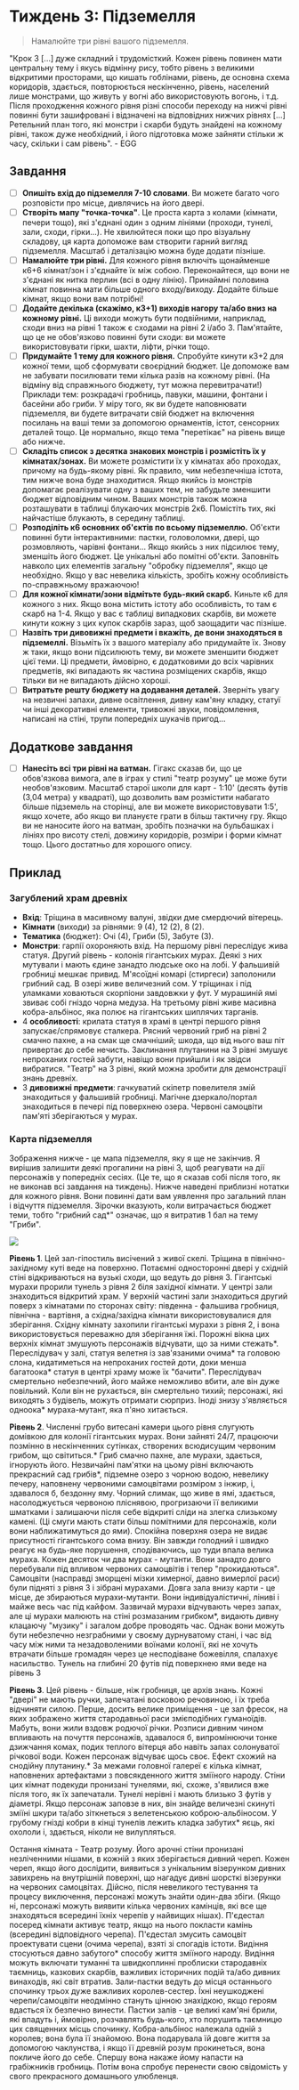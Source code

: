 # Тиждень 3: Підземелля
> Намалюйте три рівні вашого підземелля.

"Крок 3 [...] дуже складний і трудомісткий. Кожен рівень повинен мати центральну тему і якусь відмінну рису, тобто рівень з великими відкритими просторами, що кишать гоблінами, рівень, де основна схема коридорів, здається, повторюється нескінченно, рівень, населений лише монстрами, що живуть у вогні або використовують вогонь, і т.д. Після проходження кожного рівня різні способи переходу на нижчі рівні повинні бути зашифровані і відзначені на відповідних нижчих рівнях [...] Ретельний план того, які монстри і скарби будуть знайдені на кожному рівні, також дуже необхідний, і його підготовка може зайняти стільки ж часу, скільки і сам рівень". - EGG

## Завдання

- [ ] **Опишіть вхід до підземелля 7-10 словами**. Ви можете багато чого розповісти про місце, дивлячись на його двері. 
- [ ] **Створіть мапу "точка-точка"**. Це проста карта з колами (кімнати, печери тощо), які з'єднані один з одним лініями (проходи, тунелі, зали, сходи, гірки...). Не хвилюйтеся поки що про візуальну складову, ця карта допоможе вам створити гарний вигляд підземелля. Масштаб і деталізацію можна буде додати пізніше. 
- [ ] **Намалюйте три рівні.** Для кожного рівня включіть щонайменше к6+6 кімнат/зон і з'єднайте їх між собою. Переконайтеся, що вони не з'єднані як нитка перлин (всі в одну лінію). Принаймні половина кімнат повинна мати більше одного входу/виходу. Додайте більше кімнат, якщо вони вам потрібні! 
- [ ] **Додайте декілька (скажімо, к3+1) виходів нагору та/або вниз на кожному рівні.** Ці виходи можуть бути подвійними, наприклад, сходи вниз на рівні 1 також є сходами на рівні 2 і/або 3. Пам'ятайте, що це не обов'язково повинні бути сходи: ви можете використовувати гірки, шахти, ліфти, річки тощо. 
- [ ] **Придумайте 1 тему для кожного рівня.** Спробуйте кинути к3+2 для кожної теми, щоб сформувати своєрідний бюджет. Це допоможе вам не забувати посилювати теми кілька разів на кожному рівні. (На відміну від справжнього бюджету, тут можна перевитрачати!) Приклади тем: розкрадачі гробниць, павуки, машини, фонтани і басейни або гриби. У міру того, як ви будете наповнювати підземелля, ви будете витрачати свій бюджет на включення посилань на ваші теми за допомогою орнаментів, істот, сенсорних деталей тощо. Це нормально, якщо тема "перетікає" на рівень вище або нижче.
- [ ] **Складіть список з десятка знакових монстрів і розмістіть їх у кімнатах/зонах.** Ви можете розмістити їх у кімнатах або проходах, причому на будь-якому рівні. Як правило, чим небезпечніша істота, тим нижче вона буде знаходитися. Якщо якийсь із монстрів допомагає реалізувати одну з ваших тем, не забудьте зменшити бюджет відповідним чином. Ваших монстрів також можна розташувати в таблиці блукаючих монстрів 2к6. Помістіть тих, які найчастіше блукають, в середину таблиці.
- [ ] **Розподіліть к6 основних об'єктів по всьому підземеллю.** Об'єкти повинні бути інтерактивними: пастки, головоломки, двері, що розмовляють, чарівні фонтани... Якщо якийсь з них підсилює тему, зменшіть його бюджет. Це унікальні або помітні об'єкти. Заповніть навколо цих елементів загальну "обробку підземелля", якщо це необхідно. Якщо у вас невелика кількість, зробіть кожну особливість по-справжньому вражаючою! 
- [ ] **Для кожної кімнати/зони відмітьте будь-який скарб.** Киньте к6 для кожного з них. Якщо вона містить істоту або особливість, то там є скарб на 1-4. Якщо у вас є таблиці випадкових скарбів, ви можете кинути кожну з цих купок скарбів зараз, щоб заощадити час пізніше. 
- [ ] **Назвіть три дивовижні предмети і вкажіть, де вони знаходяться в підземеллі.** Візьміть їх з вашого матеріалу або придумайте їх. Знову ж таки, якщо вони підсилюють тему, ви можете зменшити бюджет цієї теми. Ці предмети, ймовірно, є додатковими до всіх чарівних предметів, які випадають як частина розміщених скарбів, якщо тільки ви не випадають дійсно хороші. 
- [ ] **Витратьте решту бюджету на додавання деталей.** Зверніть увагу на незвичні запахи, дивне освітлення, дивну кам'яну кладку, статуї чи інші декоративні елементи, тривожні звуки, повідомлення, написані на стіні, трупи попередніх шукачів пригод... 
## Додаткове завдання

- [ ] **Нанесіть всі три рівні на ватман.** Гігакс сказав би, що це обов'язкова вимога, але в іграх у стилі "театр розуму" це може бути необов'язковим. Масштаб старої школи для карт - 1:10' (десять футів (3,04 метра) у квадраті), що дозволить вам розмістити набагато більше підземель на сторінці, але ви можете використовувати 1:5', якщо хочете, або якщо ви плануєте грати в більш тактичну гру. Якщо ви не наносите його на ватман, зробіть позначки на бульбашках і лініях про висоту стелі, довжину коридорів, розміри і форми кімнат тощо. Цього достатньо для хорошого опису.

## Приклад

### Загублений храм древніх
- **Вхід**: Тріщина в масивному валуні, звідки дме смердючий вітерець. 
- **Кімнати** (виходи) за рівнями: 9 (4), 12 (2), 8 (2).
- **Тематика** (бюджет): Очі (4), Гриби (5), Забуте (3). 
- **Монстри**: гарпії охороняють вхід. На першому рівні переслідує жива статуя. Другий рівень - колонія гігантських мурах. Деякі з них мутували і мають єдине занадто людське око на лобі. У фальшивій гробниці мешкає привид. М'ясоїдні комарі (стиргеси) заполонили грибний сад. В озері живе величезний сом. У тріщинах і під уламками ховаються скорпіони завдовжки у фут. У мурашиній ямі звиває собі гніздо чорна медуза. На третьому рівні живе масивна кобра-альбінос, яка полює на гігантських шиплячих тарганів. 
- 4 **особливості**: крилата статуя в храмі в центрі першого рівня запускає/спрямовує сталкера. Рясний червоний гриб на рівні 2 смачно пахне, а на смак ще смачніший; шкода, що від нього ваш піт привертає до себе нечисть. Заклинання плутанини на 3 рівні змушує непроханих гостей забути, навіщо вони прийшли і як звідси вибратися. "Театр" на 3 рівні, який можна зробити для демонстрації знань древніх. 
- 3 **дивовижні предмети**: гачкуватий скіпетр повелителя змій знаходиться у фальшивій гробниці. Магічне дзеркало/портал знаходиться в печері під поверхнею озера. Червоні самоцвіти пам'яті зберігаються у мурах. 

### Карта підземелля

Зображення нижче - це мапа підземелля, яку я ще не закінчив. Я вирішив залишити деякі прогалини на рівні 3, щоб реагувати на дії персонажів у попередніх сесіях. (Це те, що я сказав собі після того, як не виконав всі завдання на тиждень). Нижче наведені приблизні нотатки для кожного рівня. Вони повинні дати вам уявлення про загальний план і відчуття підземелля. Зірочки вказують, коли витрачається бюджет теми, тобто "грибний сад*" означає, що я витратив 1 бал на тему "Гриби".

![](Assets/Dungeon.png)


**Рівень 1**. Цей зал-гіпостиль висічений з живої скелі. Тріщина в північно-західному куті веде на поверхню. Потаємні односторонні двері у східній стіні відкриваються на вузькі сходи, що ведуть до рівня 3. Гігантські мурахи прорили тунель з рівня 2 біля західної кімнати. У центрі зали знаходиться відкритий храм. У верхній частині зали знаходиться другий поверх з кімнатами по сторонах світу: південна - фальшива гробниця, північна - вартівня, а східна/західна кімнати використовувалися для зберігання. Східну кімнату захопили гігантські мурахи з рівня 2, і вона використовується переважно для зберігання їжі. Порожні вікна цих верхніх кімнат змушують персонажів відчувати, що за ними стежать*. Переслідувач у залі, статуя велетня із зав'язаними очима* та головою слона, кидатиметься на непроханих гостей доти, доки менша багатоока* статуя в центрі храму може їх "бачити". Переслідувач смертельно небезпечний, його майже неможливо вбити, але він дуже повільний. Коли він не рухається, він смертельно тихий; персонажі, які виходять з будівель, можуть отримати сюрприз. Іноді знизу з'являється одноока* мураха-мутант, яка п'яно хитається.

**Рівень 2**. Численні грубо витесані камери цього рівня слугують домівкою для колонії гігантських мурах. Вони зайняті 24/7, працюючи позмінно в нескінченних сутінках, створених всюдисущим червоним грибом, що світиться.* Гриб смачно пахне, але мурахи, здається, ігнорують його. Незвичайні пам'ятки на цьому рівні включають прекрасний сад грибів*, підземне озеро з чорною водою, невелику печеру, наповнену червоними самоцвітами розміром з інжир, і, здавалося б, бездонну яму. Чорний слимак, що живе в ямі, здається, насолоджується червоною пліснявою, прогризаючи її великими шматками і залишаючи після себе відкриті сліди на злегка слизькому камені. (Ці смуги мають стати більш помітними для персонажів, коли вони наближатимуться до ями). Спокійна поверхня озера не видає присутності гігантського сома внизу. Він завжди голодний і швидко реагує на будь-яке порушення, сподіваючись, що туди впала велика мураха. Кожен десяток чи два мурах - мутанти. Вони занадто довго перебували під впливом червоних самоцвітів і тепер "прокидаються". Самоцвіти (насправді зморщені мізки химерної, давно вимерлої раси) були підняті з рівня 3 і зібрані мурахами. Довга зала внизу карти - це місце, де збираються мурахи-мутанти. Вони індивідуалістичні, ліниві і майже весь час під кайфом. Зазвичай мурахи відчувають через запах, але ці мурахи малюють на стіні розмазаним грибком*, видають дивну клацаючу "музику" і загалом добре проводять час.  Однак вони можуть бути небезпечно незграбними у своєму дурнуватому стані, і час від часу між ними та незадоволеними воїнами колонії, які не хочуть втрачати більше громадян через це несподіване божевілля, спалахує насильство. Тунель на глибині 20 футів під поверхнею ями веде на рівень 3

**Рівень 3**. Цей рівень - більше, ніж гробниця, це архів знань. Кожні "двері" не мають ручки, запечатані восковою речовиною, і їх треба відчиняти силою. Перше, досить велике приміщення - це зал фресок, на яких зображено життя стародавньої раси змієподібних гуманоїдів. Мабуть, вони жили вздовж родючої річки. Розписи дивним чином впливають на почуття персонажів, здавалося б, випромінюючи тонке дзижчання комах, подих теплого вітерця або навіть запах солонуватої річкової води. Кожен персонаж відчуває щось своє. Ефект схожий на снодійну плутанину.* За межами головної галереї є кілька кімнат, наповнених артефактами з повсякденного життя зміїного народу. Стіни цих кімнат подекуди пронизані тунелями, які, схоже, з'явилися вже після того, як їх запечатали. Тунелі нерівні і мають близько 3 футів у діаметрі. Якщо персонаж заповзе в них, він знайде величезні скинуті зміїні шкури та/або зіткнеться з велетенською коброю-альбіносом. У грубому гнізді кобри в кінці тунелів лежить кладка забутих* яєць, які охололи і, здається, ніколи не вилупляться.

Остання кімната - Театр розуму. Його арочні стіни пронизані незліченними нішами, в кожній з яких зберігається дивний череп. Кожен череп, якщо його дослідити, виявиться з унікальним візерунком дивних завихрень на внутрішній поверхні, що нагадує дивні шорсткі візерунки на червоних самоцвітах. Дійсно, після невеликого тестування та процесу виключення, персонажі можуть знайти один-два збіги. (Якщо ні, персонажі можуть виявити кілька червоних камінців, які все ще знаходяться всередині їхніх черепів у найвищих нішах). П'єдестал посеред кімнати активує театр, якщо на нього покласти камінь (всередині відповідного черепа). П'єдестал змусить самоцвіт проектувати сцени (очима черепа), взяті зі спогадів істоти. Видіння стосуються давно забутого* способу життя зміїного народу. Видіння можуть включати туманні та швидкоплинні проблиски стародавніх таємниць, казкових скарбів, важливих історичних подій та/або дивних винаходів, які світ втратив. Зали-пастки ведуть до місця останнього спочинку трьох дуже важливих королев-сестер. Їхні неушкоджені черепи/самоцвіти неодмінно стануть цінною знахідкою, якщо героям вдасться їх безпечно винести. Пастки залів - це великі кам'яні брили, які впадуть і, ймовірно, розчавлять будь-кого, хто порушить таємницю цих священних місць спочинку. Кобра-альбінос належала одній з королев; вона була її знайомою. Вона подарувала їй довге життя за допомогою чаклунства, і якщо її древній розум прокинеться, вона покличе його до себе. Спершу вона накаже йому напасти на грабіжників гробниць. Потім вона спробує перенести свою свідомість у свого прекрасного домашнього улюбленця.